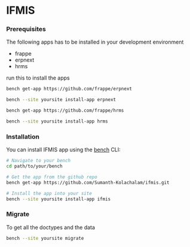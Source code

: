 # IFMIS

### Prerequisites

The following apps has to be installed in your development environment

- frappe
- erpnext
- hrms

run this to install the apps

```bash
bench get-app https://github.com/frappe/erpnext

bench --site yoursite install-app erpnext
```

```bash
bench get-app https://github.com/frappe/hrms

bench --site yoursite install-app hrms
```

### Installation

You can install IFMIS app using the [bench](https://github.com/frappe/bench) CLI:

```bash
# Navigate to your bench
cd path/to/your/bench

# Get the app from the github repo
bench get-app https://github.com/Sumanth-Kolachalam/ifmis.git

# Install the app into your site
bench --site yoursite install-app ifmis
```

### Migrate

To get all the doctypes and the data

``` bash
bench --site yoursite migrate
```
